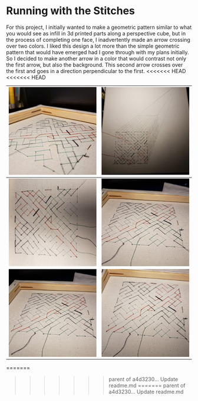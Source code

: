 # Running with the Stitches

For this project, I initially wanted to make a geometric pattern similar to what you would see as infill in 3d printed parts along a perspective cube, but in the process of completing one face, I inadvertently made an arrow crossing over two colors. I liked this design a lot more than the simple geometric pattern that would have emerged had I gone through with my plans initially. So I decided to make another arrow in a color that would contrast not only the first arrow, but also the background. This second arrow crosses over the first and goes in a direction perpendicular to the first.
<<<<<<< HEAD
<<<<<<< HEAD

| ![image169](https://raw.githubusercontent.com/runlevelzero/Portfolio-WriteUps/master/embroideryProject/1.jpg) | ![image169](https://raw.githubusercontent.com/runlevelzero/Portfolio-WriteUps/master/embroideryProject/2.jpg) |
|---|---|
| ![image169](https://raw.githubusercontent.com/runlevelzero/Portfolio-WriteUps/master/embroideryProject/4.jpg) | ![image169](https://raw.githubusercontent.com/runlevelzero/Portfolio-WriteUps/master/embroideryProject/5.jpg) |
| ![image169](https://raw.githubusercontent.com/runlevelzero/Portfolio-WriteUps/master/embroideryProject/7.jpg) | ![image169](https://raw.githubusercontent.com/runlevelzero/Portfolio-WriteUps/master/embroideryProject/8.jpg) |
=======
>>>>>>> parent of a4d3230... Update readme.md
=======
>>>>>>> parent of a4d3230... Update readme.md
